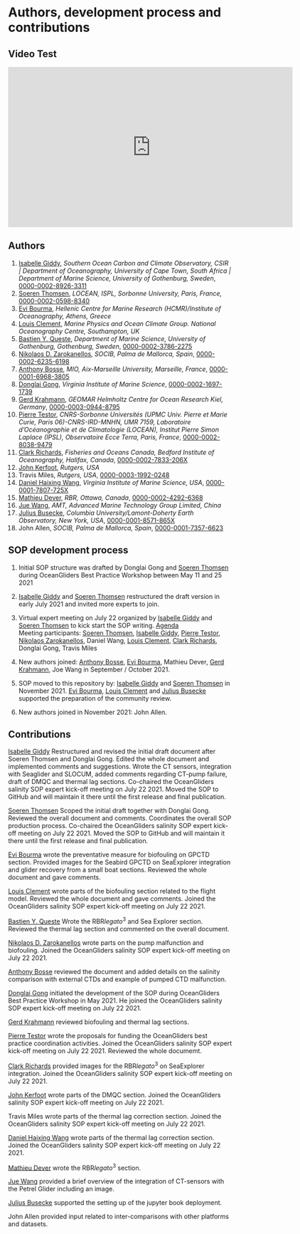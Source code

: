 # Authors, development process and contributions

## Video Test

<iframe title="vimeo-player" src="https://player.vimeo.com/video/473594665?h=2db06e9c02" width="640" height="360" frameborder="0" allowfullscreen></iframe>

## Authors
  1. [Isabelle Giddy](https://github.com/isgiddy), *Southern Ocean Carbon and Climate Observatory, CSIR | Department of Oceanography, University of Cape Town, South Africa | Department of Marine Science, University of Gothenburg, Sweden*, [0000-0002-8926-3311](https://orcid.org/0000-0002-8926-3311)
  1. [Soeren Thomsen](https://github.com/soerenthomsen), *LOCEAN, ISPL, Sorbonne University, Paris, France,* [0000-0002-0598-8340](https://orcid.org/0000-0002-0598-8340)
  1. [Evi Bourma](https://github.com/evibourma), *Hellenic Centre for Marine Research (HCMR)/Institute of Oceanography, Athens, Greece*
  1. [Louis Clement](https://github.com/LouClement), *Marine Physics and Ocean Climate Group. National Oceanography Centre, Southampton, UK*
  1. [Bastien Y. Queste](https://github.com/bastienqueste), *Department of Marine Science, University of Gothenburg, Gothenburg, Sweden*, [0000-0002-3786-2275](https://orcid.org/0000-0002-3786-2275)
  1. [Nikolaos D. Zarokanellos](https://github.com/nizaroka), *SOCIB, Palma de Mallorca, Spain*, [0000-0002-6235-6198](https://orcid.org/0000-0002-6235-6198)
  1. [Anthony Bosse](https://github.com/AnthonyBosse), *MIO, Aix-Marseille University, Marseille, France*, [0000-0001-6968-3805](https://orcid.org/0000-0001-6968-3805)
  1. [Donglai Gong](https://github.com/truedichotomy), *Virginia Institute of Marine Science*, [0000-0002-1697-1739](https://orcid.org/0000-0002-1697-1739) 
  3. [Gerd Krahmann](https://github.com/gkrahmann), *GEOMAR Helmholtz Centre for Ocean Research Kiel, Germany*, [0000-0003-0944-8795](https://orcid.org/0000-0003-0944-8795) 
  4. [Pierre Testor](https://github.com/ptestor), *CNRS-Sorbonne Universités (UPMC Univ. Pierre et Marie Curie, Paris 06)-CNRS-IRD-MNHN, UMR 7159, Laboratoire d’Océanographie et de Climatologie (LOCEAN), Institut Pierre Simon Laplace (IPSL), Observatoire Ecce Terra, Paris, France*, [0000-0002-8038-9479](https://orcid.org/0000-0002-8038-9479)
  5. [Clark Richards](https://github.com/richardsc), *Fisheries and Oceans Canada, Bedford Institute of Oceanography, Halifax, Canada*, [0000-0002-7833-206X](https://orcid.org/0000-0002-7833-206X)
  1. [John Kerfoot](https://github.com/kerfoot), *Rutgers, USA*
  1. Travis Miles, *Rutgers, USA*, [0000-0003-1992-0248](https://orcid.org/0000-0003-1992-0248)
  1. [Daniel Haixing Wang](https://github.com/KingSeaStar), *Virginia Institute of Marine Science, USA*, [0000-0001-7807-725X](https://orcid.org/0000-0001-7807-725X)
  1. [Mathieu Dever](https://github.com/matdever), *RBR, Ottawa, Canada*, [0000-0002-4292-6368](https://orcid.org/0000-0002-4292-6368)
  1. [Jue Wang](https://github.com/joewang54), *AMT, Advanced Marine Technology Group Limited, China*
  1. [Julius Busecke](https://github.com/jbusecke), *Columbia University/Lamont-Doherty Earth Observatory, New York, USA*, [0000-0001-8571-865X](https://orcid.org/0000-0001-8571-865X)
  1. John Allen, *SOCIB, Palma de Mallorca, Spain*, [0000-0001-7357-6623](https://orcid.org/0000-0001-7357-6623)

## SOP development process

1) Initial SOP structure was drafted by Donglai Gong and [Soeren Thomsen](https://github.com/soerenthomsen) during OceanGliders Best Practice Workshop between May 11 and 25 2021

2) [Isabelle Giddy](https://github.com/isgiddy) and [Soeren Thomsen](https://github.com/soerenthomsen) restructured the draft version in early July 2021 and invited more experts to join.

3) Virtual expert meeting on July 22 organized by [Isabelle Giddy](https://github.com/isgiddy) and [Soeren Thomsen](https://github.com/soerenthomsen) to kick start the SOP writing. [Agenda](https://docs.google.com/document/d/1Bzj916qYsY04QVmZdiBztdeCrOJoJm084ORxN6HFVC4/edit)   
Meeting participants: [Soeren Thomsen](https://github.com/soerenthomsen), [Isabelle Giddy](https://github.com/isgiddy), [Pierre Testor](https://github.com/ptestor), [Nikolaos Zarokanellos](https://github.com/nizaroka), Daniel Wang, [Louis Clement](https://github.com/LouClement), [Clark Richards](https://github.com/richardsc), Donglai Gong, Travis Miles

4) New authors joined: [Anthony Bosse](https://github.com/AnthonyBosse), [Evi Bourma](https://github.com/evibourma), Mathieu Dever, [Gerd Krahmann](https://github.com/gkrahmann), Joe Wang in September / October 2021.

5) SOP moved to this repository by: [Isabelle Giddy](https://github.com/patricialg) and [Soeren Thomsen](https://github.com/soerenthomsen) in November 2021. [Evi Bourma](https://github.com/evibourma), [Louis Clement](https://github.com/LouClement) and [Julius Busecke](https://github.com/jbusecke) supported the preparation of the community review. 

6) New authors joined in November 2021: John Allen.

## Contributions 

[Isabelle Giddy](https://github.com/isgiddy) Restructured and revised the initial draft document after Soeren Thomsen and Donglai Gong. 
Edited the whole document and implemented comments and suggestions.
Wrote the CT sensors, integration with Seaglider and SLOCUM, added comments regarding CT-pump failure, draft of DMQC and thermal lag sections.
Co-chaired the OceanGliders salinity SOP expert kick-off meeting on July 22 2021.
Moved the SOP to GitHub and will maintain it there until the first release and final publication. 

[Soeren Thomsen](https://github.com/soerenthomsen) Scoped the initial draft together with Donglai Gong.
Reviewed the overall document and comments. Coordinates the overall SOP production process.
Co-chaired the OceanGliders salinity SOP expert kick-off meeting on July 22 2021.
Moved the SOP to GitHub and will maintain it there until the first release and final publication. 

[Evi Bourma](https://github.com/evibourma) wrote the preventative measure for biofouling on GPCTD section.
Provided images for the Seabird GPCTD on SeaExplorer integration and glider recovery from a small boat sections.
Reviewed the whole document and gave comments.  

[Louis Clement](https://github.com/LouClement) wrote parts of the biofouling section related to the flight model.
Reviewed the whole document and gave comments.
Joined the OceanGliders salinity SOP expert kick-off meeting on July 22 2021.

[Bastien Y. Queste](https://github.com/bastienqueste) Wrote the RBR*legato*<sup>3</sup> and Sea Explorer section. Reviewed the thermal lag section and commented on the overall document. 

[Nikolaos D. Zarokanellos](https://github.com/nizaroka) wrote parts on the pump malfunction and biofouling.
Joined the OceanGliders salinity SOP expert kick-off meeting on July 22 2021.

[Anthony Bosse](https://github.com/AnthonyBosse) reviewed the document and added details on the salinity comparison with external CTDs and example of pumped CTD malfunction.

[Donglai Gong](https://github.com/truedichotomy) initiated the development of the SOP during OceanGliders Best Practice Workshop in May 2021.
He joined the OceanGliders salinity SOP expert kick-off meeting on July 22 2021.

[Gerd Krahmann](https://github.com/gkrahmann) reviewed biofouling and thermal lag sections.

[Pierre Testor](https://github.com/ptestor) wrote the proposals for funding the OceanGliders best practice coordination activities. 
Joined the OceanGliders salinity SOP expert kick-off meeting on July 22 2021. Reviewed the whole documemt.

[Clark Richards](https://github.com/richardsc) provided images for the  RBR*legato*<sup>3</sup> on SeaExplorer integration.
Joined the OceanGliders salinity SOP expert kick-off meeting on July 22 2021. 

[John Kerfoot](https://github.com/kerfoot) wrote parts of the DMQC section.
Joined the OceanGliders salinity SOP expert kick-off meeting on July 22 2021.

Travis Miles wrote parts of the thermal lag correction section. 
Joined the OceanGliders salinity SOP expert kick-off meeting on July 22 2021. 

[Daniel Haixing Wang](https://github.com/KingSeaStar) wrote parts of the thermal lag correction section.
Joined the OceanGliders salinity SOP expert kick-off meeting on July 22 2021.

[Mathieu Dever](https://github.com/matdever) wrote the RBR*legato*<sup>3</sup> section.

[Jue Wang](https://github.com/joewang54) provided a brief overview of the integration of CT-sensors with the Petrel Glider including an image. 

[Julius Busecke](https://github.com/jbusecke) supported the setting up of the jupyter book deployment.

John Allen provided input related to inter-comparisons with other platforms and datasets.

